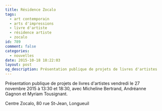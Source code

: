 ```yaml
---
title: Résidence Zocalo
tags:
  - art contemporain
  - arts d'impressions
  - livre d'artiste
  - résidence artiste
  - zocalo
id: 789
comment: false
categories:
  - nouvelles
date: 2015-10-18 18:22:03
layout: post
og_description: Présentation publique de projets de livres d'artistes
---
```


Présentation publique de projets de livres d'artistes
vendredi le 27 novembre 2015 à 13:30 et 18:30, 
avec Micheline Bertrand, Andréanne Gagnon et Myriam Tousignant.

Centre Zocalo,
80 rue St-Jean, Longueuil
